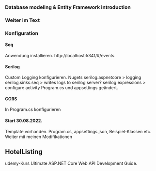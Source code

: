 

### Database modeling & Entity Framework introduction

### Weiter im Text


### Konfiguration
#### Seq
Anwendung installieren. http://localhost:5341/#/events

#### Serilog
Custom Logging konfigurieren. 
Nugets
serilog.aspnetcore > logging
serilog.sinks.seq > writes logs to serilog server?
serilog.expressions > configure activity
Program.cs und appsettings geändert.

#### CORS
In Program.cs konfigurieren

#### Start 30.08.2022.
Template vorhanden. Program.cs, appsettings.json, Beispiel-Klassen etc.
Weiter mit meinen Modifikationen

## HotelListing
udemy-Kurs Ultimate ASP.NET Core Web API Development Guide. 
